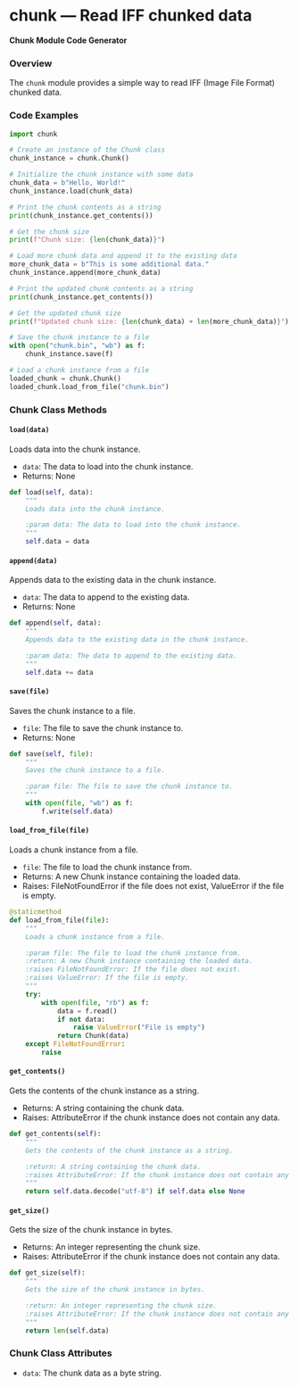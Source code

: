 # chunk — Read IFF chunked data

**Chunk Module Code Generator**

### Overview
The `chunk` module provides a simple way to read IFF (Image File Format) chunked data.

### Code Examples
```python
import chunk

# Create an instance of the Chunk class
chunk_instance = chunk.Chunk()

# Initialize the chunk instance with some data
chunk_data = b"Hello, World!"
chunk_instance.load(chunk_data)

# Print the chunk contents as a string
print(chunk_instance.get_contents())

# Get the chunk size
print(f"Chunk size: {len(chunk_data)}")

# Load more chunk data and append it to the existing data
more_chunk_data = b"This is some additional data."
chunk_instance.append(more_chunk_data)

# Print the updated chunk contents as a string
print(chunk_instance.get_contents())

# Get the updated chunk size
print(f"Updated chunk size: {len(chunk_data) + len(more_chunk_data)}")

# Save the chunk instance to a file
with open("chunk.bin", "wb") as f:
    chunk_instance.save(f)

# Load a chunk instance from a file
loaded_chunk = chunk.Chunk()
loaded_chunk.load_from_file("chunk.bin")
```

### Chunk Class Methods

#### `load(data)`
Loads data into the chunk instance.

*   `data`: The data to load into the chunk instance.
*   Returns: None

```python
def load(self, data):
    """
    Loads data into the chunk instance.

    :param data: The data to load into the chunk instance.
    """
    self.data = data
```

#### `append(data)`
Appends data to the existing data in the chunk instance.

*   `data`: The data to append to the existing data.
*   Returns: None

```python
def append(self, data):
    """
    Appends data to the existing data in the chunk instance.

    :param data: The data to append to the existing data.
    """
    self.data += data
```

#### `save(file)`
Saves the chunk instance to a file.

*   `file`: The file to save the chunk instance to.
*   Returns: None

```python
def save(self, file):
    """
    Saves the chunk instance to a file.

    :param file: The file to save the chunk instance to.
    """
    with open(file, "wb") as f:
        f.write(self.data)
```

#### `load_from_file(file)`
Loads a chunk instance from a file.

*   `file`: The file to load the chunk instance from.
*   Returns: A new Chunk instance containing the loaded data.
*   Raises: FileNotFoundError if the file does not exist, ValueError if the file is empty.

```python
@staticmethod
def load_from_file(file):
    """
    Loads a chunk instance from a file.

    :param file: The file to load the chunk instance from.
    :return: A new Chunk instance containing the loaded data.
    :raises FileNotFoundError: If the file does not exist.
    :raises ValueError: If the file is empty.
    """
    try:
        with open(file, "rb") as f:
            data = f.read()
            if not data:
                raise ValueError("File is empty")
            return Chunk(data)
    except FileNotFoundError:
        raise
```

#### `get_contents()`
Gets the contents of the chunk instance as a string.

*   Returns: A string containing the chunk data.
*   Raises: AttributeError if the chunk instance does not contain any data.

```python
def get_contents(self):
    """
    Gets the contents of the chunk instance as a string.

    :return: A string containing the chunk data.
    :raises AttributeError: If the chunk instance does not contain any data.
    """
    return self.data.decode("utf-8") if self.data else None
```

#### `get_size()`
Gets the size of the chunk instance in bytes.

*   Returns: An integer representing the chunk size.
*   Raises: AttributeError if the chunk instance does not contain any data.

```python
def get_size(self):
    """
    Gets the size of the chunk instance in bytes.

    :return: An integer representing the chunk size.
    :raises AttributeError: If the chunk instance does not contain any data.
    """
    return len(self.data)
```

### Chunk Class Attributes

*   `data`: The chunk data as a byte string.
